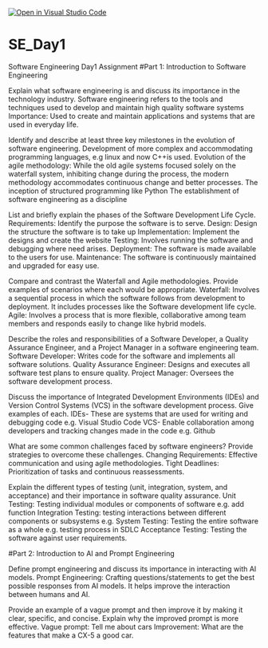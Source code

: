 [![Open in Visual Studio Code](https://classroom.github.com/assets/open-in-vscode-2e0aaae1b6195c2367325f4f02e2d04e9abb55f0b24a779b69b11b9e10269abc.svg)](https://classroom.github.com/online_ide?assignment_repo_id=15555924&assignment_repo_type=AssignmentRepo)
# SE_Day1
Software Engineering Day1 Assignment
#Part 1: Introduction to Software Engineering

Explain what software engineering is and discuss its importance in the technology industry.
Software engineering refers to the tools and techniques used to develop and maintain high quality software systems
Importance: Used to create and maintain applications and systems that are used in everyday life.

Identify and describe at least three key milestones in the evolution of software engineering.
Development of more complex and accommodating programming languages, e.g linux and now C++is used.
Evolution of the agile methodology: While the old agile systems focused solely on the waterfall system, inhibiting change during the process, the modern methodology accommodates continuous change and better processes.
The inception of structured programming like Python
The establishment of software engineering as a discipline

List and briefly explain the phases of the Software Development Life Cycle.
Requirements: Identify the purpose the software is to serve.
Design: Design the structure the software is to take up
Implementation: Implement the designs and create the website
Testing: Involves running the software and debugging where need arises.
Deployment: The software is made available to the users for use.
Maintenance: The software is continuously maintained and upgraded for easy use.

Compare and contrast the Waterfall and Agile methodologies. Provide examples of scenarios where each would be appropriate.
Waterfall: Involves a sequential process in which the software follows from development to deployment. It includes processes like the Software development life cycle.
Agile: Involves a process that is more flexible, collaborative among team members and responds easily to change like hybrid models.

Describe the roles and responsibilities of a Software Developer, a Quality Assurance Engineer, and a Project Manager in a software engineering team.
Software Developer: Writes code for the software and implements all software solutions.
Quality Assurance Engineer: Designs and executes all software test plans to ensure quality.
Project Manager: Oversees the software development process.

Discuss the importance of Integrated Development Environments (IDEs) and Version Control Systems (VCS) in the software development process. Give examples of each.
IDEs- These are systems that are used for writing and debugging code e.g. Visual Studio Code
VCS- Enable collaboration among developers and tracking changes made in the code e.g. Github

What are some common challenges faced by software engineers? Provide strategies to overcome these challenges.
Changing Requirements: Effective communication and using agile methodologies.
Tight Deadlines: Prioritization of tasks and continuous reassessments.

Explain the different types of testing (unit, integration, system, and acceptance) and their importance in software quality assurance.
Unit Testing: Testing individual modules or components of software e.g. add function
Integration Testing: testing interactions between different components or subsystems e.g. 
System Testing: Testing the entire software as a whole e.g. testing process in SDLC
Acceptance Testing: Testing the software against user requirements.

#Part 2: Introduction to AI and Prompt Engineering


Define prompt engineering and discuss its importance in interacting with AI models.
Prompt Engineering: Crafting questions/statements to get the best possible responses from AI models. It helps improve the interaction between humans and AI.

Provide an example of a vague prompt and then improve it by making it clear, specific, and concise. Explain why the improved prompt is more effective.
Vague prompt: Tell me about cars
Improvement: What are the features that make a CX-5 a good car.
